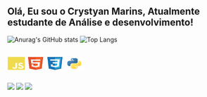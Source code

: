 ## Olá, Eu sou o Crystyan Marins, Atualmente estudante de Análise e desenvolvimento!

![Anurag's GitHub stats](https://github-readme-stats.vercel.app/api?username=crystyan-marins&show_icons=true&theme=radical)
![Top Langs](https://github-readme-stats.vercel.app/api/top-langs/?username=crystyan-marins&layout=compact&theme=radical)

<div style="display: inline_block"><br>
  <img align="center" alt="Rafa-Js" height="30" width="40" src="https://raw.githubusercontent.com/devicons/devicon/master/icons/javascript/javascript-plain.svg">
  <img align="center" alt="Rafa-HTML" height="30" width="40" src="https://raw.githubusercontent.com/devicons/devicon/master/icons/html5/html5-original.svg">
  <img align="center" alt="Rafa-CSS" height="30" width="40" src="https://raw.githubusercontent.com/devicons/devicon/master/icons/css3/css3-original.svg">
  <img align="center" alt="Rafa-Python" height="30" width="40" src="https://raw.githubusercontent.com/devicons/devicon/master/icons/python/python-original.svg">
</div>
  
  ##
 
<div> 
  <a href = "https://replit.com/@crystyanmarins"><img src="	https://img.shields.io/badge/Reddit-FF4500?style=for-the-badge&logo=reddit&logoColor=white" target="_blank"></a>
  <a href = "mailto:crystyanmarins@gmail.com"><img src="https://img.shields.io/badge/-Gmail-%23333?style=for-the-badge&logo=gmail&logoColor=white" target="_blank"></a>
  <a href="https://www.linkedin.com/in/crystyan-ribeiro-marins-843a8032a/" target="_blank"><img src="https://img.shields.io/badge/-LinkedIn-%230077B5?style=for-the-badge&logo=linkedin&logoColor=white" target="_blank"></a> 
  
</div>
